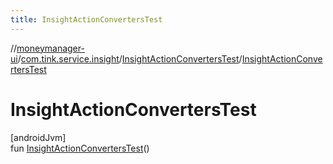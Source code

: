 ```yaml
---
title: InsightActionConvertersTest
---
```

//[moneymanager-ui](../../../index.html)/[com.tink.service.insight](../index.html)/[InsightActionConvertersTest](index.html)/[InsightActionConvertersTest](-insight-action-converters-test.html)



# InsightActionConvertersTest



[androidJvm]\
fun [InsightActionConvertersTest](-insight-action-converters-test.html)()




